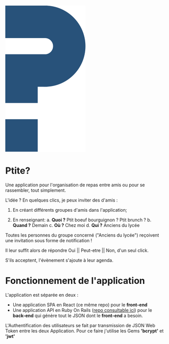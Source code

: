 ![](https://github.com/troptropcontent/ptite-front-react/blob/master/src/logo.svg)

# Ptite?

Une application pour l'organisation de repas entre amis ou pour se rassembler, tout simplement. 

L'idée ? En quelques clics, je peux inviter des d'amis :

1. En créant différents groupes d'amis dans l'application;

2. En renseignant:
    a. **Quoi ?** Ptit boeuf bourguignon ? Ptit brunch ?
    b. **Quand ?** Demain
    c. **Où ?** Chez moi
    d. **Qui ?** Anciens du lycée

Toutes les personnes du groupe concerné ("Anciens du lycée") reçoivent une invitation sous forme de notification ! 

Il leur suffit alors de répondre Oui || Peut-etre || Non, d'un seul click.


S'ils acceptent, l'évènement s'ajoute à leur agenda.

# Fonctionnement de l'application

L'application est séparée en deux : 

* Une application SPA en React (ce même repo) pour le **front-end**
* Une application API en Ruby On Rails ([repo consultable ici](https://github.com/troptropcontent/ptite-api)) pour le **back-end** qui génère tout le JSON dont le **front-end** a besoin.

L'Authentification des utilisateurs se fait par transmission de JSON Web Token entre les deux Application. 
Pour ce faire j'utilise les Gems **'bcrypt'** et **'jwt'**

